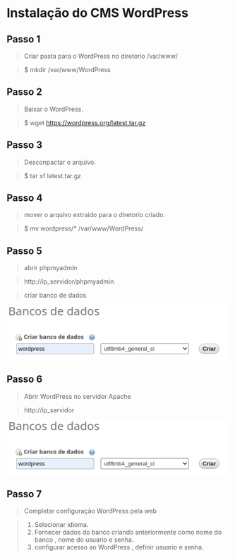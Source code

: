 # Instalação do CMS WordPress

## Passo 1

>Criar pasta para o WordPress no diretorio /var/www/

>$ mkdir /var/www/WordPress

## Passo 2

>Baixar o WordPress.

>$ wget https://wordpress.org/latest.tar.gz

## Passo 3

>Desconpactar o arquivo.

>$ tar xf latest.tar.gz

## Passo 4

>mover o arquivo extraido para o diretorio criado.

>$ mv wordpress/* /var/www/WordPress/

## Passo 5

>abrir phpmyadmin

>http://ip_servidor/phpmyadmin

>criar banco de dados

![imagem criando banco de dandos](https://github.com/Wellikson/Instala-o-WordPress/blob/main/Screen%20Capture_select-area_20201021194316.png)

## Passo 6

>Abrir WordPress no servidor Apache

>http://ip_servidor

![imagem servidor web](https://github.com/Wellikson/Instala-o-WordPress/blob/main/Screen%20Capture_select-area_20201021194316.png)

## Passo 7

>Completar configuração WordPress pela web

>1. Selecionar idioma.
>2. Fornecer dados do banco criando anteriormente como nome do banco , nome do usuario e senha.
>3. configurar acesso ao WordPress , definir usuario e senha.